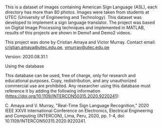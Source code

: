 This is a dataset of images containing American Sign Language (ASL), each directory has more than 80 photos. Images were taken from students at UTEC (University of Engineering and Technology). This dataset was developed to implement a sign language translator. The project was based on Digital Image Processing techniques and implemented in MATLAB, results of this projects are shown in Demo1 and Demo2 videos.


This project was done by Cristian Amaya and Victor Murray. 
Contact email: cristian.amaya@utec.edu.pe, vmurray@utec.edu.pe

Version: 2020.08.31.1


Using the database

This database can be used, free of charge, only for research and educational purposes. Copy, redistribution, and any unauthorized commercial use are prohibited. Any researcher using this database must reference it by adding the following information (https://doi.org/10.1109/INTERCON50315.2020.9220241):

C. Amaya and V. Murray, "Real-Time Sign Language Recognition," 2020 IEEE XXVII International Conference on Electronics, Electrical Engineering and Computing (INTERCON), Lima, Peru, 2020, pp. 1-4, doi: 10.1109/INTERCON50315.2020.9220241.
